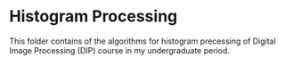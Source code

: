 # Histogram Processing 
This folder contains of the algorithms for histogram precessing of Digital Image Processing (DIP) course in my undergraduate period.
